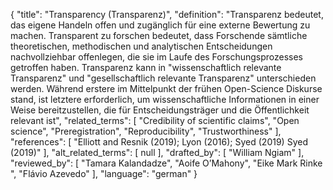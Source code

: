 {
    "title": "Transparency (Transparenz)",
    "definition": "Transparenz bedeutet, das eigene Handeln offen und zugänglich für eine externe Bewertung zu machen. Transparent zu forschen bedeutet, dass Forschende sämtliche theoretischen, methodischen und analytischen Entscheidungen nachvollziehbar offenlegen, die sie im Laufe des Forschungsprozesses getroffen haben. Transparenz kann in \"wissenschaftlich relevante Transparenz\" und \"gesellschaftlich relevante Transparenz\" unterschieden werden. Während erstere im Mittelpunkt der frühen Open-Science Diskurse stand, ist letztere erforderlich, um wissenschaftliche Informationen in einer Weise bereitzustellen, die für Entscheidungsträger und die Öffentlichkeit relevant ist",
    "related_terms": [
        "Credibility of scientific claims",
        "Open science",
        "Preregistration",
        "Reproducibility",
        "Trustworthiness"
    ],
    "references": [
        "Elliott and Resnik (2019); Lyon (2016); Syed (2019) Syed (2019)"
    ],
    "alt_related_terms": [
        null
    ],
    "drafted_by": [
        "William Ngiam"
    ],
    "reviewed_by": [
        "Tamara Kalandadze",
        "Aoife O’Mahony",
        "Eike Mark Rinke ",
        "Flávio Azevedo"
    ],
    "language": "german"
}